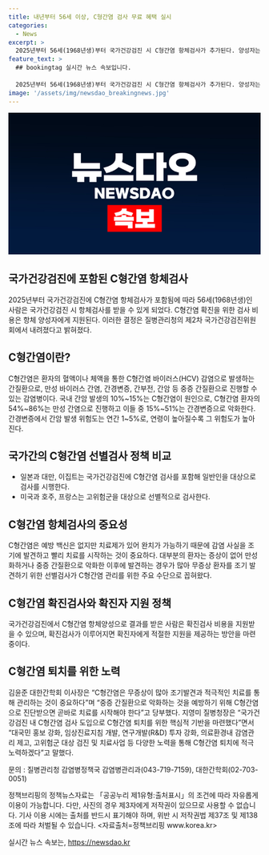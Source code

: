 ```yaml
---
title: 내년부터 56세 이상, C형간염 검사 무료 혜택 실시
categories:
  - News
excerpt: >
  2025년부터 56세(1968년생)부터 국가건강검진 시 C형간염 항체검사가 추가된다. 양성자는 추가 검사 지원받게 된다. C형간염은 간 질환을 유발하며, 조기 발견이 중요하다. 이제 C형간염 환자의 치료를 위해 검사 비용을 국가가 지원하게 된다. C형간염은 무증상으로 진행되어 중증 질환으로 악화되는 경우가 많기 때문에, 선별검사의 중요성이 부각되고 있다. 이번 정책은 C형간염 근절을 위한 중요한 기반이 될 것으로 기대된다.
feature_text: >
  ## bookingtag 실시간 뉴스 속보입니다.

  2025년부터 56세(1968년생)부터 국가건강검진 시 C형간염 항체검사가 추가된다. 양성자는 추가 검사 지원받게 된다. C형간염은 간 질환을 유발하며, 조기 발견이 중요하다. 이제 C형간염 환자의 치료를 위해 검사 비용을 국가가 지원하게 된다. C형간염은 무증상으로 진행되어 중증 질환으로 악화되는 경우가 많기 때문에, 선별검사의 중요성이 부각되고 있다. 이번 정책은 C형간염 근절을 위한 중요한 기반이 될 것으로 기대된다.
image: '/assets/img/newsdao_breakingnews.jpg'
---
```


<p><img src="/assets/img/newsdao_breakingnews.jpg" alt="bookingtag 속보" /></p>

<h2 data-ke-size="size26">국가건강검진에 포함된 C형간염 항체검사</h2>

<p data-ke-size="size16">2025년부터 국가건강검진에 C형간염 항체검사가 포함됨에 따라 56세(1968년생)인 사람은 국가건강검진 시 항체검사를 받을 수 있게 되었다. C형간염 확진을 위한 검사 비용은 항체 양성자에게 지원된다. 이러한 결정은 질병관리청의 제2차 국가건강검진위원회에서 내려졌다고 밝혀졌다.</p>

<h2 data-ke-size="size26">C형간염이란?</h2>

<p data-ke-size="size16">C형간염은 환자의 혈액이나 체액을 통한 C형간염 바이러스(HCV) 감염으로 발생하는 간질환으로, 만성 바이러스 간염, 간경변증, 간부전, 간암 등 중증 간질환으로 진행할 수 있는 감염병이다. 국내 간암 발생의 10%~15%는 C형간염이 원인으로, C형간염 환자의 54%~86%는 만성 간염으로 진행하고 이들 중 15%~51%는 간경변증으로 악화한다. 간경변증에서 간암 발생 위험도는 연간 1~5%로, 연령이 높아질수록 그 위험도가 높아진다.</p>

<h2 data-ke-size="size26">국가간의 C형간염 선별검사 정책 비교</h2>

<ul>
  <li>일본과 대만, 이집트는 국가건강검진에 C형간염 검사를 포함해 일반인을 대상으로 검사를 시행한다.</li>
  <li>미국과 호주, 프랑스는 고위험군을 대상으로 선별적으로 검사한다.</li>
</ul>

<h2 data-ke-size="size26">C형간염 항체검사의 중요성</h2>

<p data-ke-size="size16">C형간염은 예방 백신은 없지만 치료제가 있어 완치가 가능하기 때문에 감염 사실을 조기에 발견하고 빨리 치료를 시작하는 것이 중요하다. 대부분의 환자는 증상이 없어 만성화하거나 중증 간질환으로 악화한 이후에 발견하는 경우가 많아 무증상 환자를 조기 발견하기 위한 선별검사가 C형간염 관리를 위한 주요 수단으로 꼽혀왔다.</p>

<h2 data-ke-size="size26">C형간염 확진검사와 확진자 지원 정책</h2>

<p data-ke-size="size16">국가건강검진에서 C형간염 항체양성으로 결과를 받은 사람은 확진검사 비용을 지원받을 수 있으며, 확진검사가 이루어지면 확진자에게 적절한 지원을 제공하는 방안을 마련 중이다.</p>

<h2 data-ke-size="size26">C형간염 퇴치를 위한 노력</h2>

<p data-ke-size="size16">김윤준 대한간학회 이사장은 “C형간염은 무증상이 많아 조기발견과 적극적인 치료를 통해 관리하는 것이 중요하다”며 “중증 간질환으로 악화하는 것을 예방하기 위해 C형간염으로 진단받으면 곧바로 치료를 시작해야 한다”고 당부했다. 지영미 질병청장은 “국가건강검진 내 C형간염 검사 도입으로 C형간염 퇴치를 위한 핵심적 기반을 마련했다”면서 “대국민 홍보 강화, 임상진료지침 개발, 연구개발(R&D) 투자 강화, 의료환경내 감염관리 제고, 고위험군 대상 검진 및 치료사업 등 다양한 노력을 통해 C형간염 퇴치에 적극 노력하겠다”고 말했다.</p>

<p data-ke-size="size16">문의 : 질병관리청 감염병정책국 감염병관리과(043-719-7159), 대한간학회(02-703-0051)</p>

<p data-ke-size="size16">정책브리핑의 정책뉴스자료는 「공공누리 제1유형:출처표시」의 조건에 따라 자유롭게 이용이 가능합니다. 다만, 사진의 경우 제3자에게 저작권이 있으므로 사용할 수 없습니다. 기사 이용 시에는 출처를 반드시 표기해야 하며, 위반 시 저작권법 제37조 및 제138조에 따라 처벌될 수 있습니다. <자료출처=정책브리핑 www.korea.kr></p>
실시간 뉴스 속보는, <a href="https://newsdao.kr" rel="dofollow">https://newsdao.kr</a>


